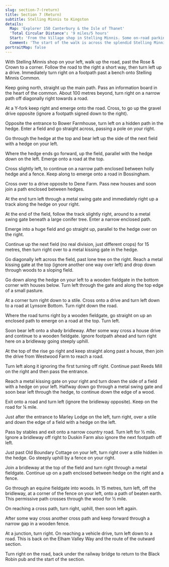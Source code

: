```yaml
---
slug: section-7-(return)
title: Section 7 (Return)
subtitle: Stelling Minnis to Kingston
details:
  Map: 'Explorer 150 Canterbury & the Isle of Thanet'
  'Total Circular Distance': '9 miles/5 hours'
  Start: 'From the Village shop in Stelling Minnis. Some on-road parking or at the Rose & Crown with permission.'
  Comment: 'The start of the walk is across the splendid Stelling Minnis Common, alas such a rare feature, then a  mixed walk with a great variety of country paths and excellent downland views, but some steep climbs. There are several short linking sections of road walking. The final stretch is on permissive paths through woodland into Kingston. Very pleasant walking.'
portraitMap: false
---
```

With Stelling Minnis shop on your left, walk up the road, past the Rose & Crown to a corner. Follow the road to the right a short way, then turn left up a drive. Immediately turn right on a footpath past a bench onto Stelling Minnis Common.

Keep going north, straight up the main path. Pass an information board in the heart of the common. About 100 metres beyond, turn right on a narrow path off diagonally right towards a road.

At a Y-fork keep right and emerge onto the road. Cross, to go up the gravel drive opposite (ignore a footpath signed down to the right).

Opposite the entrance to Bower Farmhouse, turn left on a hidden path in the hedge. Enter a field and go straight across, passing a pole on your right.

Go through the hedge at the top and bear left up the side of the next field with a hedge on your left.

Where the hedge ends go forward, up the field, parallel with the hedge down on the left. Emerge onto a road at the top.

Cross slightly left, to continue on a narrow path enclosed between holly hedge and a fence. Keep along to emerge onto a road in Bossingham.

Cross over to a drive opposite to Dene Farm. Pass new houses and soon join a path enclosed between hedges.

At the end turn left through a metal swing gate and immediately right up a track along the hedge on your right.

At the end of the field, follow the track slightly right, around to a metal swing gate beneath a large conifer tree. Enter a narrow enclosed path.

Emerge into a huge field and go straight up, parallel to the hedge over on the right.

Continue up the next field (no real division, just different crops) for 15 metres, then turn right over to a metal kissing gate in the hedge.

Go diagonally left across the field, past lone tree on the right. Reach a metal kissing gate at the top (ignore another one way over left) and drop down through woods to a sloping field.

Go down along the hedge on your left to a wooden fieldgate in the bottom corner with houses below. Turn left through the gate and along the top edge of a small pasture.

At a corner turn right down to a stile. Cross onto a drive and turn left down to a road at Lynsore Bottom. Turn right down the road.

Where the road turns right by a wooden fieldgate, go straight on up an enclosed path to emerge on a road at the top. Turn left.

Soon bear left onto a shady bridleway. After some way cross a house drive and continue to a wooden fieldgate. Ignore footpath ahead and turn right here on a bridleway going steeply uphill.

At the top of the rise go right and keep straight along past a house, then join the drive from Westwood Farm to reach a road.

Turn left along it ignoring the first turning off right. Continue past Reeds Mill on the right and then pass the entrance.

Reach a metal kissing gate on your right and turn down the side of a field with a hedge on your left. Halfway down go through a metal swing gate and soon bear left through the hedge, to continue down the edge of a wood.

Exit onto a road and turn left (ignore the bridleway opposite). Keep on the road for ¼ mile.

Just after the entrance to Marley Lodge on the left, turn right, over a stile and down the edge of a field with a hedge on the left.

Pass by stables and exit onto a narrow country road. Turn left for ½ mile. Ignore a bridleway off right to Duskin Farm also ignore the next footpath off left.

Just past Old Boundary Cottage on your left, turn right over a stile hidden in the hedge. Go steeply uphill by a fence on your right.

Join a bridleway at the top of the field and turn right through a metal fieldgate. Continue up on a path enclosed between hedge on the right and a fence.

Go through an equine fieldgate into woods. In 15 metres, turn left, off the bridleway, at a corner of the fence on your left, onto a path of beaten earth. This permissive path crosses through the wood for ½ mile.

On reaching a cross path, turn right, uphill, then soon left again.

After some way cross another cross path and keep forward through a narrow gap in a wooden fence.

At a junction, turn right. On reaching a vehicle drive, turn left down to a road. This is back on the Elham Valley Way and the route of the outward section.

Turn right on the road, back under the railway bridge to return to the Black Robin pub and the start of the section.
